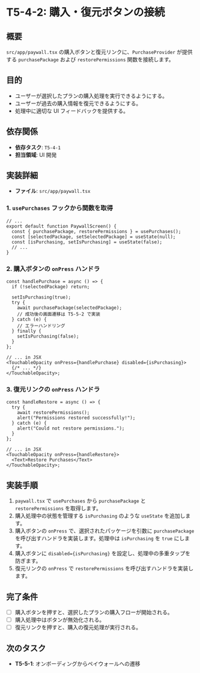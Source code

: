 # T5-4-2: 購入・復元ボタンの接続

## 概要

`src/app/paywall.tsx` の購入ボタンと復元リンクに、`PurchaseProvider` が提供する `purchasePackage` および `restorePermissions` 関数を接続します。

## 目的

- ユーザーが選択したプランの購入処理を実行できるようにする。
- ユーザーが過去の購入情報を復元できるようにする。
- 処理中に適切な UI フィードバックを提供する。

## 依存関係

- **依存タスク**: `T5-4-1`
- **担当領域**: UI 開発

## 実装詳細

- **ファイル**: `src/app/paywall.tsx`

### 1. `usePurchases` フックから関数を取得

```tsx
// ...
export default function PaywallScreen() {
  const { purchasePackage, restorePermissions } = usePurchases();
  const [selectedPackage, setSelectedPackage] = useState(null);
  const [isPurchasing, setIsPurchasing] = useState(false);
  // ...
}
```

### 2. 購入ボタンの `onPress` ハンドラ

```tsx
const handlePurchase = async () => {
  if (!selectedPackage) return;

  setIsPurchasing(true);
  try {
    await purchasePackage(selectedPackage);
    // 成功後の画面遷移は T5-5-2 で実装
  } catch (e) {
    // エラーハンドリング
  } finally {
    setIsPurchasing(false);
  }
};

// ... in JSX
<TouchableOpacity onPress={handlePurchase} disabled={isPurchasing}>
  {/* ... */}
</TouchableOpacity>;
```

### 3. 復元リンクの `onPress` ハンドラ

```tsx
const handleRestore = async () => {
  try {
    await restorePermissions();
    alert("Permissions restored successfully!");
  } catch (e) {
    alert("Could not restore permissions.");
  }
};

// ... in JSX
<TouchableOpacity onPress={handleRestore}>
  <Text>Restore Purchases</Text>
</TouchableOpacity>;
```

## 実装手順

1.  `paywall.tsx` で `usePurchases` から `purchasePackage` と `restorePermissions` を取得します。
2.  購入処理中の状態を管理する `isPurchasing` のような `useState` を追加します。
3.  購入ボタンの `onPress` で、選択されたパッケージを引数に `purchasePackage` を呼び出すハンドラを実装します。処理中は `isPurchasing` を `true` にします。
4.  購入ボタンに `disabled={isPurchasing}` を設定し、処理中の多重タップを防ぎます。
5.  復元リンクの `onPress` で `restorePermissions` を呼び出すハンドラを実装します。

## 完了条件

- [ ] 購入ボタンを押すと、選択したプランの購入フローが開始される。
- [ ] 購入処理中はボタンが無効化される。
- [ ] 復元リンクを押すと、購入の復元処理が実行される。

## 次のタスク

- **T5-5-1**: オンボーディングからペイウォールへの遷移

